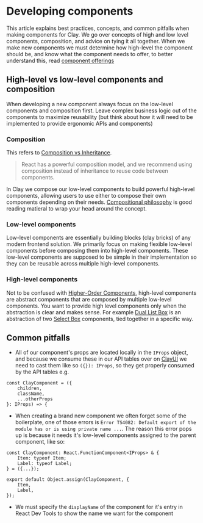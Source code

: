 # Developing components

This article explains best practices, concepts, and common pitfalls when making components for Clay.
We go over concepts of high and low level components, composition, and advice on tying it all together.
When we make new components we must determine how high-level the component should be, and know what the component needs to offer, to better understand this, read [component offerings](https://github.com/liferay/clay/wiki/Component-Offerings)

## High-level vs low-level components and composition

When developing a new component always focus on the low-level components and composition first.
Leave complex business logic out of the components to maximize reusability (but think about how it will need to be implemented to provide ergonomic APIs and components)

### Composition

This refers to [Composition vs Inheritance](https://reactjs.org/docs/composition-vs-inheritance.html).

> React has a powerful composition model, and we recommend using composition instead of inheritance to reuse code between components.

In Clay we compose our low-level components to build powerful high-level components, allowing users to use either to compose their own components depending on their needs. [Compositional philosophy](https://dev.to/matuzalemsteles/design-system-compositional-philosophy-of-components-1cc4) is good reading matieral to wrap your head around the concept.

### Low-level components

Low-level components are essentially building blocks (clay bricks) of any modern frontend solution. We primarily focus on making flexible low-level components before composing them into high-level components. These low-level components are supposed to be simple in their implementation so they can be reusable across multiple high-level components.

### High-level components

Not to be confused with [Higher-Order Components](https://reactjs.org/docs/higher-order-components.html), high-level components are abstract components that are composed by multiple low-level components. You want to provide high level components only when the abstraction is clear and makes sense. For example [Dual List Box](https://github.com/liferay/clay/blob/master/packages/clay-form/src/DualListBox.tsx) is an abstraction of two [Select Box](https://github.com/liferay/clay/blob/master/packages/clay-form/src/SelectBox.tsx) components, tied together in a specific way.

## Common pitfalls

-   All of our component's props are located locally in the `IProps` object, and because we consume these in our API tables over on [ClayUI](https://clayui.com) we need to cast them like so `({}): IProps`, so they get properly consumed by the API tables e.g.

```tsx
const ClayComponent = ({
	children,
	className,
	...otherProps
}: IProps) => {
```

-   When creating a brand new component we often forget some of the boilerplate, one of those errors is `Error TS4082: Default export of the module has or is using private name ...`. The reason this error pops up is because it needs it's low-level components assigned to the parent component, like so:

```tsx
const ClayComponent: React.FunctionComponent<IProps> & {
    Item: typeof Item;
    Label: typeof Label;
} = ({...});

export default Object.assign(ClayComponent, {
	Item,
	Label,
});
```

-   We must specify the `displayName` of the component for it's entry in React Dev Tools to show the name we want for the component
